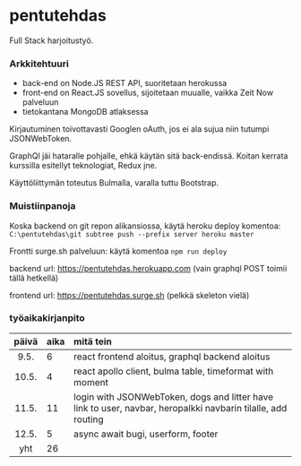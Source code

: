 # pentutehdas
Full Stack harjoitustyö.

### Arkkitehtuuri

- back-end on Node.JS REST API, suoritetaan herokussa
- front-end on React.JS sovellus, sijoitetaan muualle, vaikka Zeit Now palveluun
- tietokantana MongoDB atlaksessa

Kirjautuminen toivottavasti Googlen oAuth, jos ei ala sujua niin tutumpi JSONWebToken.

GraphQl jäi hataralle pohjalle, ehkä käytän sitä back-endissä.
Koitan kerrata kurssilla esitellyt teknologiat, Redux jne.

Käyttöliittymän toteutus Bulmalla, varalla tuttu Bootstrap.

### Muistiinpanoja

Koska backend on git repon alikansiossa, käytä heroku deploy komentoa:
`C:\pentutehdas\git subtree push --prefix server heroku master`

Frontti surge.sh palveluun: käytä komentoa `npm run deploy`

backend url: https://pentutehdas.herokuapp.com 
(vain graphql POST toimii tällä hetkellä)

frontend url: https://pentutehdas.surge.sh
(pelkkä skeleton vielä)

### työaikakirjanpito

| päivä | aika | mitä tein  |
| :----:|:-----| :-----|
| 9.5.  | 6    | react frontend aloitus, graphql backend aloitus |
| 10.5.  | 4    | react apollo client, bulma table, timeformat with moment |
| 11.5.  | 11    | login with JSONWebToken, dogs and litter have link to user, navbar, heropalkki navbarin tilalle, add routing |
| 12.5.  | 5    | async await bugi, userform, footer |
| yht   | 26    | | 
